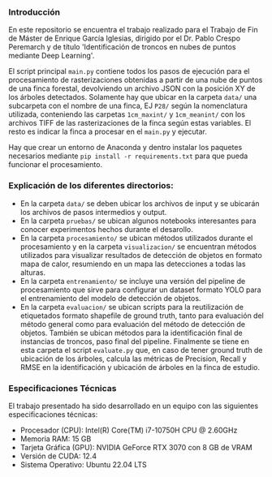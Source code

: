 ### Introducción 
En este repositorio se encuentra el trabajo realizado para el Trabajo de Fin de Máster de Enrique García Iglesias, dirigido por el Dr. Pablo Crespo Peremarch y de título 'Identificación de troncos en nubes de puntos mediante Deep Learning'.

El script principal `main.py` contiene todos los pasos de ejecución para el procesamiento de rasterizaciones obtenidas a partir de una nube de puntos de una finca forestal, devolviendo un archivo JSON con la posición XY de los árboles detectados. Solamente hay que ubicar en la carpeta `data/` una subcarpeta con el nombre de una finca, EJ `P28/` según la nomenclatura utilizada, conteniendo las carpetas `1cm_maxint/` y `1cm_meanint/` con los archivos TIFF de las rasterizaciones de la finca según estas variables. El resto es indicar la finca a procesar en el `main.py` y ejecutar.

Hay que crear un entorno de Anaconda y dentro instalar los paquetes necesarios mediante `pip install -r requirements.txt` para que pueda funcionar el procesamiento.

### Explicación de los diferentes directorios:
- En la carpeta `data/` se deben ubicar los archivos de input y se ubicarán los archivos de pasos intermedios y output.
- En la carpeta `pruebas/` se ubican algunos notebooks interesantes para conocer experimentos hechos durante el desarollo.
- En la carpeta `procesamiento/` se ubican métodos utilizados durante el procesamiento y en la carpeta `visualizacion/` se encuentran métodos utilizados para visualizar resultados de detección de objetos en formato mapa de calor, resumiendo en un mapa las detecciones a todas las alturas.
- En la carpeta `entrenamiento/` se incluye una versión del pipeline de procesamiento que sirve para configurar un dataset formato YOLO para el entrenamiento del modelo de detección de objetos.
- En la carpeta `evaluacion/` se ubican scripts para la reutilización de etiquetados formato shapefile de ground truth, tanto para evaluación del método general como para evaluación del método de detección de objetos. También se ubican métodos para la identificación final de instancias de troncos, paso final del pipeline. Finalmente se tiene en esta carpeta el script `evaluate.py` que, en caso de tener ground truth de ubicación de los árboles, calcula las métricas de Precision, Recall y RMSE en la identificación y ubicación de árboles en la finca de estudio.

### Especificaciones Técnicas
El trabajo presentado ha sido desarrollado en un equipo con las siguientes especificaciones técnicas:
- Procesador (CPU): Intel(R) Core(TM) i7-10750H CPU @ 2.60GHz
- Memoria RAM: 15 GB
- Tarjeta Gráfica (GPU): NVIDIA GeForce RTX 3070 con 8 GB de VRAM
- Versión de CUDA: 12.4
- Sistema Operativo: Ubuntu 22.04 LTS
